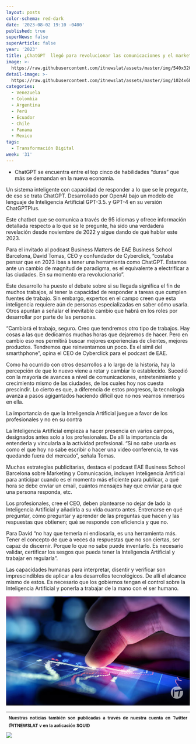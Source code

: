 ```yaml
---
layout: posts
color-schema: red-dark
date: '2023-08-02 19:10 -0400'
published: true
superNews: false
superArticle: false
year: '2023'
title: ¿ChatGPT  llegó para revolucionar las comunicaciones y el marketing?
image: >-
  https://raw.githubusercontent.com/itnewslat/assets/master/img/540x320/Inteligencia-Artificial-IA-p.jpg
detail-image: >-
  https://raw.githubusercontent.com/itnewslat/assets/master/img/1024x680/Inteligencia-Artificial-IA-g.jpg
categories:
  - Venezuela
  - Colombia
  - Argentina
  - Perú
  - Ecuador
  - Chile
  - Panama
  - Mexico
tags:
  - Transformación Digital
week: '31'
---
```

- ChatGPT se encuentra entre el top cinco de habilidades “duras” que más se demandan en la nueva economía.

Un sistema inteligente con capacidad de responder a lo que se le pregunte, de eso se trata ChatGPT. Desarrollado por OpenAI bajo un modelo de lenguaje de Inteligencia Artificial GPT-3.5. y GPT-4 en su versión ChatGPTPlus.

Este chatbot que se comunica a través de 95 idiomas y ofrece información detallada respecto a lo que se le pregunte, ha sido una verdadera revelación desde noviembre de 2022 y sigue dando de qué hablar este 2023. 
 	 	   
Para el invitado al podcast Business Matters de EAE Business School Barcelona, David Tomas, CEO y confundador de Cyberclick, “costaba pensar que en 2023 ibas a tener una herramienta como ChatGPT. Estamos ante un cambio de magnitud de paradigma, es el equivalente a electrificar a las ciudades. En su momento era revolucionario”. 

Este desarrollo ha puesto el debate sobre si su llegada significa el fin de muchos trabajos, al tener la capacidad de responder a tareas que cumplen fuentes de trabajo. Sin embargo, expertos en el campo creen que esta inteligencia requiere aún de personas especializadas en saber cómo usarla. Otros apuntan a señalar el inevitable cambio que habrá en los roles por desarrollar por parte de las personas. 

“Cambiará el trabajo, seguro. Creo que tendremos otro tipo de trabajos. Hay cosas a las que dedicamos muchas horas que dejaremos de hacer. Pero en cambio eso nos permitirá buscar mejores experiencias de clientes, mejores productos. Tendremos que reinventarnos un poco. Es el símil del smarthphone”, opina el CEO de Cyberclick para el podcast de EAE.
	
Como ha ocurrido con otros desarrollos a lo largo de la historia, hay la percepción de que lo nuevo viene a retar y cambiar lo establecido. Sucedió con la mayoría de avances a nivel de comunicaciones, entretenimiento y crecimiento mismo de las ciudades, de los cuales hoy nos cuesta prescindir.  Lo cierto es que, a diferencia de estos progresos, la tecnología avanza a pasos agigantados haciendo difícil que no nos veamos inmersos en ella. 

La importancia de que la Inteligencia Artificial juegue a favor de los profesionales y no en su contra

La Inteligencia Artificial empieza a hacer presencia en varios campos, designados antes solo a los profesionales. De allí la importancia de entenderla y vincularla a la actividad profesional. “Si no sabe usarla es como el que hoy no sabe escribir o hacer una video conferencia, te vas quedando fuera del mercado”, señala Tomas.

Muchas estrategias publicitarias, destaca el podcast EAE Business School Barcelona sobre Marketing y Comunicación, incluyen Inteligencia Artificial para anticipar cuando es el momento más eficiente para publicar, a qué hora se debe enviar un email, cuántos mensajes hay que enviar para que una persona responda, etc. 

Los profesionales, cree el CEO, deben plantearse no dejar de lado la Inteligencia Artificial y añadirla a su vida cuanto antes. Entrenarse en qué preguntar, cómo preguntar y aprender de las preguntas que hacen y las respuestas que obtienen; qué se responde con eficiencia y que no.

Para David “no hay que temerla ni endiosarla, es una herramienta más.  Tener el concepto de que a veces da respuestas que no son ciertas, ser capaz de discernir. Porque lo que no sabe puede inventarlo. Es necesario validar, certificar los sesgos que pueda tener la Inteligencia Artificial y trabajar en regularla”.

Las capacidades humanas para interpretar, disentir y verificar son imprescindibles de aplicar a los desarrollos tecnológicos.  De allí el alcance mismo de estos. Es necesario que los gobiernos tengan el control sobre la Inteligencia Artificial y ponerla a trabajar de la mano con el ser humano. 

![](https://raw.githubusercontent.com/itnewslat/assets/master/img/540x320/Inteligencia-Artificial-IA-p.jpg)

<table style="height: 42px;" width="569">
<tbody>
<tr>
<td style="text-align: justify;"><sub><strong>Nuestras noticias también son publicadas a través de nuestra cuenta en Twitter <a href="https://twitter.com/itnewslat?lang=es">@ITNEWSLAT</a> y en la aplicación <a href="https://squidapp.co/en/">SQUID</a></strong></sub></td>
</tr>
</tbody>
</table>

<img src="https://tracker.metricool.com/c3po.jpg?hash=56f88a41e39ab42c063cc51676587a04"/>